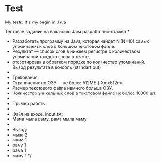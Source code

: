 # Test
My tests. It's my begin in Java

Тестовое задание на вакансию Java разработчик-стажер
*
* Разработать программу на Java, которая найдет N (N=10) самых упоминаемых слов в большом текстовом файле.
* Результат — список слов в нижнем регистре с количеством упоминаний каждого слова в тексте,
* отсортирован в обратном порядке по количество упоминаний. Вывод результата в консоль (standart out).
*
* Требования:
* Ограничение по ОЗУ — не более 512МБ (-Xmx512m).
* Размер текстового файла намного больше ОЗУ.
* Количество уникальных слов в текстовом файле не более 10000 шт.
*
* Пример работы.
*
* Файл на входе, input.txt:
* Мама мыла раму, рама мыла маму.
*
* Вывод:
* мыла 2
* мама 1
* раму 1
* рама 1
* маму 1
*/
